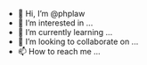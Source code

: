 - 👋 Hi, I’m @phplaw
- 👀 I’m interested in ...
- 🌱 I’m currently learning ...
- 💞️ I’m looking to collaborate on ...
- 📫 How to reach me ...

<!---
phplaw/phplaw is a ✨ special ✨ repository because its `README.md` (this file) appears on your GitHub profile.
You can click the Preview link to take a look at your changes.
--->
